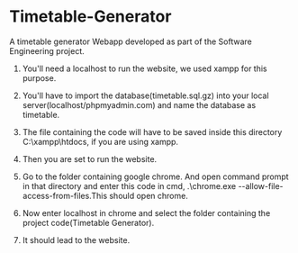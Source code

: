 # Timetable-Generator
A timetable generator Webapp developed as part of the Software Engineering project.

1. You'll need a localhost to run the website, we used xampp for this purpose.

2. You'll have to import the database(timetable.sql.gz) into your local server(localhost/phpmyadmin.com) and name the database as timetable.

3. The file containing the code will have to be saved inside this directory C:\xampp\htdocs, if you are using xampp.

4. Then you are set to run the website.

5. Go to the folder containing google chrome. And open command prompt in that directory and enter this code in cmd, 
.\chrome.exe --allow-file-access-from-files.This should open chrome. 

6. Now enter localhost in chrome and select the folder containing the project code(Timetable Generator).

7. It should lead to the website.
